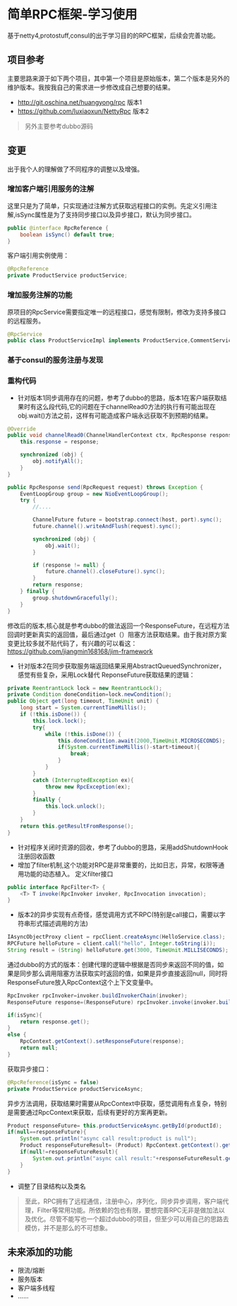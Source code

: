 # 简单RPC框架-学习使用
基于netty4,protostuff,consul的出于学习目的的RPC框架，后续会完善功能。


## 项目参考
主要思路来源于如下两个项目，其中第一个项目是原始版本，第二个版本是另外的维护版本。我按我自己的需求进一步修改成自己想要的结果。
+ http://git.oschina.net/huangyong/rpc 版本1
+ https://github.com/luxiaoxun/NettyRpc 版本2

> 另外主要参考dubbo源码

## 变更
出于我个人的理解做了不同程序的调整以及增强。

### 增加客户端引用服务的注解
这里只是为了简单，只实现通过注解方式获取远程接口的实例。先定义引用注解,isSync属性是为了支持同步接口以及异步接口，默认为同步接口。
```java
public @interface RpcReference {
    boolean isSync() default true;
}
```
客户端引用实例使用：

``` java
@RpcReference
private ProductService productService;

```


### 增加服务注解的功能
原项目的RpcService需要指定唯一的远程接口，感觉有限制，修改为支持多接口的远程服务。
```java
@RpcService
public class ProductServiceImpl implements ProductService,CommentService 
```

### 基于consul的服务注册与发现

### 重构代码

+ 针对版本1同步调用存在的问题，参考了dubbo的思路，版本1在客户端获取结果时有这么段代码,它的问题在于channelRead0方法的执行有可能出现在obj.wait()方法之前，这样有可能造成客户端永远获取不到预期的结果。

```java
@Override
public void channelRead0(ChannelHandlerContext ctx, RpcResponse response) throws Exception {
    this.response = response;

    synchronized (obj) {
        obj.notifyAll();
    }
}

public RpcResponse send(RpcRequest request) throws Exception {
    EventLoopGroup group = new NioEventLoopGroup();
    try {
        //....

        ChannelFuture future = bootstrap.connect(host, port).sync();
        future.channel().writeAndFlush(request).sync();

        synchronized (obj) {
            obj.wait();
        }

        if (response != null) {
            future.channel().closeFuture().sync();
        }
        return response;
    } finally {
        group.shutdownGracefully();
    }
}
```

修改后的版本,核心就是参考dubbo的做法返回一个ResponseFuture，在远程方法回调时更新真实的返回值，最后通过get（）阻塞方法获取结果。由于我对原方案变更比较多就不贴代码了，有兴趣的可以看这：https://github.com/jiangmin168168/jim-framework


+ 针对版本2在同步获取服务端返回结果采用AbstractQueuedSynchronizer，感觉有些复杂，采用Lock替代
ReponseFuture获取结果的逻辑：
```java
private ReentrantLock lock = new ReentrantLock();
private Condition doneCondition=lock.newCondition();
public Object get(long timeout, TimeUnit unit) {
    long start = System.currentTimeMillis();
    if (!this.isDone()) {
        this.lock.lock();
        try{
            while (!this.isDone()) {
                this.doneCondition.await(2000,TimeUnit.MICROSECONDS);
                if(System.currentTimeMillis()-start>timeout){
                    break;
                }
            }
        }
        catch (InterruptedException ex){
            throw new RpcException(ex);
        }
        finally {
            this.lock.unlock();
        }
    }
    return this.getResultFromResponse();
}
```

+ 针对程序关闭时资源的回收，参考了dubbo的思路，采用addShutdownHook注册回收函数
+ 增加了filter机制,这个功能对RPC是非常重要的，比如日志，异常，权限等通用功能的动态植入。
定义filter接口
```java
public interface RpcFilter<T> {
    <T> T invoke(RpcInvoker invoker, RpcInvocation invocation);
}
```


+ 版本2的异步实现有点奇怪，感觉调用方式不RPC(特别是call接口，需要以字符串形式描述调用的方法)

```java
IAsyncObjectProxy client = rpcClient.createAsync(HelloService.class);
RPCFuture helloFuture = client.call("hello", Integer.toString(i));
String result = (String) helloFuture.get(3000, TimeUnit.MILLISECONDS);
```

通过dubbo的方式的版本：创建代理的逻辑中根据是否同步来返回不同的值，如果是同步那么调用阻塞方法获取实时返回的值，如果是异步直接返回null，同时将ResponseFuture放入RpcContext这个上下文变量中。
```java
RpcInvoker rpcInvoker=invoker.buildInvokerChain(invoker);
ResponseFuture response=(ResponseFuture) rpcInvoker.invoke(invoker.buildRpcInvocation(request));

if(isSync){
    return response.get();
}
else {
    RpcContext.getContext().setResponseFuture(response);
    return null;
}
```

获取异步接口：
```java
@RpcReference(isSync = false)
private ProductService productServiceAsync;
```

异步方法调用，获取结果时需要从RpcContext中获取，感觉调用有点复杂，特别是需要通过RpcContext来获取，后续有更好的方案再更新。

```java
Product responseFuture= this.productServiceAsync.getById(productId);
if(null==responseFuture){
    System.out.println("async call result:product is null");
    Product responseFutureResult= (Product) RpcContext.getContext().getResponseFuture().get();
    if(null!=responseFutureResult){
        System.out.println("async call result:"+responseFutureResult.getId());
    }
}
```

+ 调整了目录结构以及类名

>至此，RPC拥有了远程通信，注册中心，序列化，同步异步调用，客户端代理，Filter等常用功能。所依赖的包也有限，要想完善RPC无非是做加法以及优化。尽管不能写也一个超过dubbo的项目，但至少可以用自己的思路去模仿，并不是那么的不可想象。


## 未来添加的功能
+ 限流/熔断
+ 服务版本
+ 客户端多线程
+ ......


